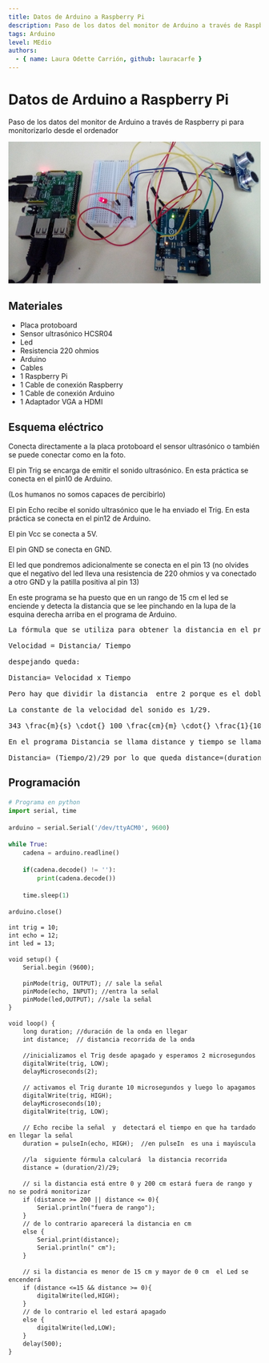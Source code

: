 ```yaml
---
title: Datos de Arduino a Raspberry Pi
description: Paso de los datos del monitor de Arduino a través de Raspberry pi para monitorizarlo desde el ordenador.
tags: Arduino
level: MEdio
authors:
  - { name: Laura Odette Carrión, github: lauracarfe }
---
```


# Datos de Arduino a Raspberry Pi

Paso de los datos del monitor de Arduino a través de Raspberry pi para monitorizarlo desde el ordenador

![](preview.png)

## Materiales
- Placa protoboard
- Sensor ultrasónico HCSR04
- Led
- Resistencia 220 ohmios
- Arduino
- Cables
- 1 Raspberry Pi
- 1 Cable de conexión Raspberry
- 1 Cable de conexión Arduino
- 1 Adaptador VGA a HDMI

## Esquema eléctrico

Conecta directamente a la placa protoboard el sensor ultrasónico o también se puede conectar como en la foto.

El pin Trig se encarga de emitir el sonido ultrasónico. En esta práctica se conecta en el pin10 de Arduino.

(Los humanos no somos capaces de percibirlo)

El pin Echo recibe el sonido ultrasónico que le ha enviado el Trig. En esta práctica se conecta en el pin12 de Arduino.

El pin Vcc se conecta a 5V.

El pin GND se conecta en GND.

El led  que pondremos adicionalmente se conecta en el pin 13 (no olvides que el negativo del led lleva una resistencia de 220 ohmios y va conectado a otro GND y la patilla positiva al pin 13)

En este programa se ha puesto que en un rango de 15 cm el led se enciende y detecta la distancia que se lee pinchando en la lupa de la esquina derecha arriba en el programa de Arduino.

<pre>
La fórmula que se utiliza para obtener la distancia en el programa es:

Velocidad = Distancia/ Tiempo      

despejando queda:

Distancia= Velocidad x Tiempo

Pero hay que dividir la distancia  entre 2 porque es el doble el recorrido que hace.

La constante de la velocidad del sonido es 1/29.

343 \frac{m}{s} \cdot{} 100 \frac{cm}{m} \cdot{} \frac{1}{1000000} \frac{s}{\mu s} = \frac{1}{29.2} \frac{cm}{\mu s}

En el programa Distancia se llama distance y tiempo se llama duration

Distancia= (Tiempo/2)/29 por lo que queda distance=(duration/2)/29
</pre>

## Programación

```python
# Programa en python
import serial, time

arduino = serial.Serial('/dev/ttyACM0', 9600)

while True:
    cadena = arduino.readline()
  
    if(cadena.decode() != ''):
        print(cadena.decode())
  
    time.sleep(1)

arduino.close()
```

```arduino
int trig = 10;  
int echo = 12;
int led = 13;

void setup() {
    Serial.begin (9600);

    pinMode(trig, OUTPUT); // sale la señal
    pinMode(echo, INPUT); //entra la señal
    pinMode(led,OUTPUT); //sale la señal
}

void loop() {
    long duration; //duración de la onda en llegar
    int distance;  // distancia recorrida de la onda
    
    //inicializamos el Trig desde apagado y esperamos 2 microsegundos
    digitalWrite(trig, LOW);
    delayMicroseconds(2);

    // activamos el Trig durante 10 microsegundos y luego lo apagamos
    digitalWrite(trig, HIGH);
    delayMicroseconds(10);
    digitalWrite(trig, LOW);

    // Echo recibe la señal  y  detectará el tiempo en que ha tardado en llegar la señal
    duration = pulseIn(echo, HIGH);  //en pulseIn  es una i mayúscula

    //la  siguiente fórmula calculará  la distancia recorrida
    distance = (duration/2)/29;  

    // si la distancia está entre 0 y 200 cm estará fuera de rango y no se podrá monitorizar
    if (distance >= 200 || distance <= 0){
        Serial.println("fuera de rango");
    }
    // de lo contrario aparecerá la distancia en cm
    else {
        Serial.print(distance);
        Serial.println(" cm");
    }

    // si la distancia es menor de 15 cm y mayor de 0 cm  el Led se encenderá
    if (distance <=15 && distance >= 0){
        digitalWrite(led,HIGH);
    }
    // de lo contrario el led estará apagado
    else {
        digitalWrite(led,LOW);
    }
    delay(500);
}
```
